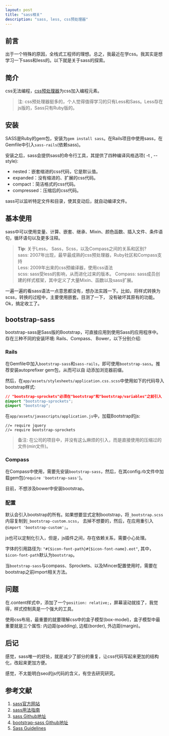 ```yaml
---
layout: post
title: "sass相关"
description: "sass, less, css预处理器"
---
```


## 前言

出于一个特殊的原因，全栈式工程师的理想。总之，我最近在学css。我其实是想学习一下sass和less的。以下就是关于sass的探索。

## 简介

css无法编程，[css预处理器](http://www.catswhocode.com/blog/8-css-preprocessors-to-speed-up-development-time)为css加入编程元素。

> 注: css预处理器挺多的，个人觉得值得学习的只有Less和Sass。Less存在js版的，Sass只有Ruby版的。

## 安装

SASS是Ruby的gem包，安装为`gem install sass`。在Rails项目中使用sass，在Gemfile中引入`sass-rails`(依赖sass)。

安装之后，sass会提供sass的命令行工具，其提供了四种编译风格选项( -t , --style): 

* nested：嵌套缩进的css代码，它是默认值。
* expanded：没有缩进的、扩展的css代码。
* compact：简洁格式的css代码。
* compressed：压缩后的css代码。

sass可以监听特定文件和目录，使其变动后，就自动编译文件。

## 基本使用

sass中可以使用变量、计算、嵌套、继承、Mixin、颜色函数、插入文件、条件语句，循环语句以及更多注释。

> **Tip**: 关于Less， Sass，Scss，以及Compass之间的关系和区别?  <br>
> sass: 2007年出现，最早最成熟的css预处理器，Ruby社区和Compass支持 <br>
> Less: 2009年出来的css预编译器，使用css语法 <br>
> scss: sass受less的影响，从而进化过来的版本。
> Compass: sass成员创建的样式框架，其中定义了大量Mixin、函数以及sass扩展。

一遍一遍的看sass语法一点意思都没有，想办法实践一下。比如，将样式转换为scss，转换的过程中，主要使用嵌套。目测了一下，
没有破坏其原有的功能。Ok，搞定收工了。

## bootstrap-sass

bootstrap-sass是Sass版的Bootstrap，可直接应用到使用Sass的应用程序中。存在三种不同的安装环境:  Rails、Compass、
Bower，以下分别介绍: 

###  Rails

在Gemfile中加入`bootstrap-sass`和`sass-rails`，即可使用`bootstrap-sass`。推荐安装autoprefixer gem包，从而可以自
动添加浏览器前缀。

然后，在`app/assets/stylesheets/application.css.scss`中使用如下的代码导入bootstrap样式: 

```css
// "bootstrap-sprockets"必须在"bootstrap"和"bootstrap/variables"之前引入
@import "bootstrap-sprockets";
@import "bootstrap";
```

在`app/assets/javascripts/application.js`中，加载Bootstrap的js: 

```
//= require jquery
//= require bootstrap-sprockets
```

> 备注: 在公司的项目中，并没有这么麻烦的引入，而是直接使用的压缩过的文件(min文件)。

### Compass

在Compass中使用，需要先安装`bootstrap-sass`，然后，在其config.rb文件中加载gem包(`require 'bootstrap-sass'`)。

目前，不想涉及bower中安装bootstrap。

### 配置

默认会引入bootstrap的所有。如果想要显式定制bootstrap，将`_bootstrap.scss`内容复制到`_bootstrap-custom.scss`，
去掉不想要的，然后，在应用重引入`@import 'bootstrap-custom';`。

js也可以定制化引入，但是，js插件之间，存在依赖关系，需要小心处理。

字体的引用路径为: `"#{$icon-font-path}#{$icon-font-name}.eot"`, 其中，`$icon-font-path`默认为`bootstrap`。

当`bootstrap-sass`与compass、Sprockets、以及Mincer配置使用时，需要在bootstrap之前import相关方法。

## 问题

在.content样式中，添加了一个`position: relative;`，屏幕滚动就挂了，我觉得，样式控制真是一个强大的工具。

使用css布局，最重要的就要理解css中的盒子模型(box-model)，盒子模型中最重要就是三个属性: 内边距(padding), 边框(border), 外边距(margin)。

## 后记

感觉，sass唯一的好处，就是减少了部分的重复，让css代码写起来更加的结构化，改起来更加方便。

感觉，不太能明白seo的js代码的含义，有空去研究研究。

## 参考文献

1. [sass官方网站](http://sass-lang.com)
2. [sass用法指南](http://www.ruanyifeng.com/blog/2012/06/sass.html)
3. [sass Github地址](https://github.com/sass/sass)
4. [bootstrap-sass Github地址](https://github.com/twbs/bootstrap-sass)
5. [Sass Guidelines](http://sass-guidelin.es/)
